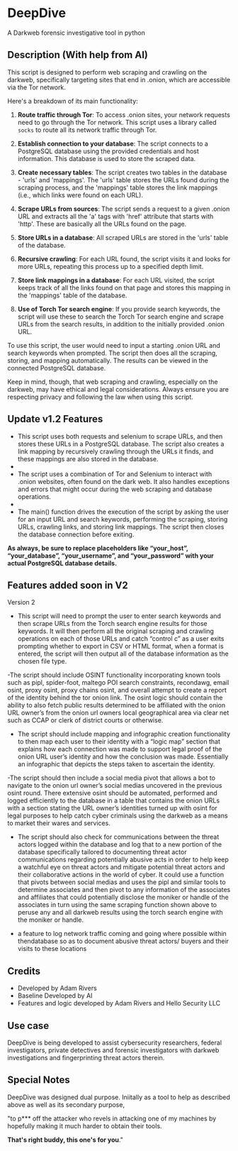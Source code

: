 # DeepDive
A Darkweb forensic investigative tool in python

## Description (With help from AI)

This script is designed to perform web scraping and crawling on the darkweb, specifically targeting sites that end in .onion, which are accessible via the Tor network.

Here's a breakdown of its main functionality:

1. **Route traffic through Tor**: To access .onion sites, your network requests need to go through the Tor network. This script uses a library called `socks` to route all its network traffic through Tor.

2. **Establish connection to your database**: The script connects to a PostgreSQL database using the provided credentials and host information. This database is used to store the scraped data.

3. **Create necessary tables**: The script creates two tables in the database - 'urls' and 'mappings'. The 'urls' table stores the URLs found during the scraping process, and the 'mappings' table stores the link mappings (i.e., which links were found on each URL).

4. **Scrape URLs from sources**: The script sends a request to a given .onion URL and extracts all the 'a' tags with 'href' attribute that starts with 'http'. These are basically all the URLs found on the page.

5. **Store URLs in a database**: All scraped URLs are stored in the 'urls' table of the database.

6. **Recursive crawling**: For each URL found, the script visits it and looks for more URLs, repeating this process up to a specified depth limit.

7. **Store link mappings in a database**: For each URL visited, the script keeps track of all the links found on that page and stores this mapping in the 'mappings' table of the database.

8. **Use of Torch Tor search engine**: If you provide search keywords, the script will use these to search the Torch Tor search engine and scrape URLs from the search results, in addition to the initially provided .onion URL.

To use this script, the user would need to input a starting .onion URL and search keywords when prompted. The script then does all the scraping, storing, and mapping automatically. The results can be viewed in the connected PostgreSQL database.

Keep in mind, though, that web scraping and crawling, especially on the darkweb, may have ethical and legal considerations. Always ensure you are respecting privacy and following the law when using this script.

## Update v1.2 Features

- This script uses both requests and selenium to scrape URLs, and then stores these URLs in a PostgreSQL database. The script also creates a link mapping by recursively crawling through the URLs it finds, and these mappings are also stored in the database.
-
- The script uses a combination of Tor and Selenium to interact with .onion websites, often found on the dark web. It also handles exceptions and errors that might occur during the web scraping and database operations.
-
- The main() function drives the execution of the script by asking the user for an input URL and search keywords, performing the scraping, storing URLs, crawling links, and storing link mappings. The script then closes the database connection before exiting.

**As always, be sure to replace placeholders like “your_host”, “your_database”, “your_username”, and “your_password” with your actual PostgreSQL database details.**

## Features added soon in V2

Version 2

- This script will need to prompt the user to enter search keywords and then scrape URLs from the Torch search engine results for those keywords. It will then perform all the original scraping and crawling operations on each of those URLs and catch “control c” as a user exits prompting whether to export in CSV or HTML format, when a format is entered, the script will then output all of the database information as the chosen file type. 

-The script should include OSINT functionality incorporating known tools such as pipl, spider-foot, maltego POI search constraints, recondawg, email osint, proxy osint, proxy chains osint, and overall attempt to create a report of the identity behind the tor onion link. The osint logic should contain the ability to also fetch public results determined to be affiliated with the onion URL owner’s from the onion url owners local geographical area via clear net such as CCAP or clerk of district courts or otherwise.  

- The script should include mapping and infographic creation functionality to then map each user to their identity with a “logic map” section that explains how each connection was made to support legal proof of the onion URL user’s identity and how the conclusion was made. Essentially an infographic that depicts the steps taken to ascertain the identity. 

-The script should then include a social media pivot that allows a bot to navigate to the onion url owner’s social medias uncovered in the previous osint round. There extensive osint should be automated, performed and logged efficiently to the database in a table that contains the onion URLs with a section stating the URL owner’s identities turned up with osint for legal purposes to help catch cyber criminals using the darkweb as a means to market their wares and services. 

- The script should also check for communications between the threat actors logged within the database and log that to a new portion of the database specifically tailored to documenting threat actor communications regarding potentially abusive acts in order to help keep a watchful eye on threat actors and mitigate potential threat actors and their collaborative actions in the world of cyber. It could use a function that pivots between social medias and uses the pipl and similar tools to determine associates and then pivot to any information of the associates and affiliates that could potentially disclose the moniker or handle of the associates in turn using the same scraping function shown above to peruse any and all darkweb results using the torch search engine with the moniker or handle. 

- a feature to log network traffic coming and going where possible within thendatabase so as to document abusive threat actors/ buyers and their visits to these locations 

## Credits

- Developed by Adam Rivers
- Baseline Developed by AI
- Features and logic developed by Adam Rivers and Hello Security LLC

## Use case

DeepDive is being developed to assist cybersecurity researchers, federal investigators, private detectives and forensic investigators with darkweb investigations and fingerprinting threat actors therein. 


## Special Notes

DeepDive was designed dual purpose. Iniitally as a tool to help as described above as well as its secondary purpose, 

"to p*** off the attacker who revels in attacking one of my machines by hopefully making it much harder to obtain their tools. 

**That's right buddy, this one's for you**."
